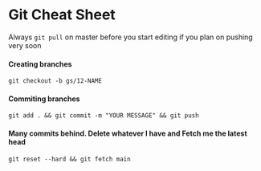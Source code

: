 # Git Cheat Sheet
Always `git pull` on master before you start editing if you plan on pushing very soon

#### Creating branches
`git checkout -b gs/12-NAME`

#### Commiting branches
`git add . && git commit -m "YOUR MESSAGE" && git push`

#### Many commits behind. Delete whatever I have and Fetch me the latest head
`git reset --hard && git fetch main`
